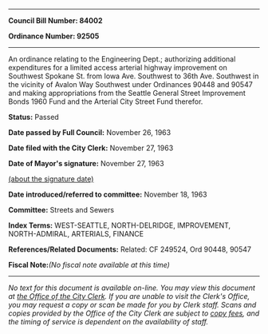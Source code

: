 

********

**Council Bill Number: 84002**
   
**Ordinance Number: 92505**
********

 An ordinance relating to the Engineering Dept.; authorizing additional expenditures for a limited access arterial highway improvement on Southwest Spokane St. from Iowa Ave. Southwest to 36th Ave. Southwest in the vicinity of Avalon Way Southwest under Ordinances 90448 and 90547 and making appropriations from the Seattle General Street Improvement Bonds 1960 Fund and the Arterial City Street Fund therefor.

**Status:** Passed
   
**Date passed by Full Council:** November 26, 1963
   
**Date filed with the City Clerk:** November 27, 1963
   
**Date of Mayor's signature:** November 27, 1963
   
[(about the signature date)](/~public/approvaldate.htm)
   
   
   
**Date introduced/referred to committee:** November 18, 1963
   
**Committee:** Streets and Sewers
   
   
**Index Terms:** WEST-SEATTLE, NORTH-DELRIDGE, IMPROVEMENT, NORTH-ADMIRAL, ARTERIALS, FINANCE

**References/Related Documents:** Related: CF 249524, Ord 90448, 90547

**Fiscal Note:**_(No fiscal note available at this time)_
********

_No text for this document is available on-line. You may view this document at [the Office of the City Clerk](http://www.seattle.gov/leg/clerk/contactUs.htm). If you are unable to visit the Clerk's Office, you may request a copy or scan be made for you by Clerk staff. Scans and copies provided by the Office of the City Clerk are subject to [copy fees](http://clerk.seattle.gov/~public/clerkfees.htm), and the timing of service is dependent on the availability of staff._

